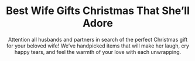 ---
layout: post
title: Best Wife Gifts Christmas That She’ll Adore
subtitle: Attention all husbands and partners in search of the perfect Christmas gift for your beloved wife! We’ve handpicked items that will make her laugh, cry happy tears, and feel the warmth of your love with each unwrapping.
header-img: "img/post/2023/09/copied/medium_best_wife_gifts_christmas_f166e032f1.jpg"
header-style: text
permalink: "/best-wife-gifts-christmas/"
catalog: true
tags:
  - Recipients 
  - Men
---      